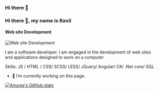 ### Hi there 👋
### Hi there 👋, my name is Ravil
#### Web site Development
![Web site Development](https://drive.google.com/file/d/1DNrPnFj5brSEtqtzjwAgI42u2l16FqrT/view?usp=sharing)

I am a software developer. I am engaged in the development of web sites and applications designed to work on a computer

Skills: JS / HTML / CSS/ SCSS/ LESS/ JQuery/ Angular/ C#/ .Net core/ SQL

- 🔭 I’m currently working on this page. 





[![Anurag's GitHub stats](https://github-readme-stats.vercel.app/api?username=ravilboyukzade)](https://github.com/anuraghazra/github-readme-stats)
